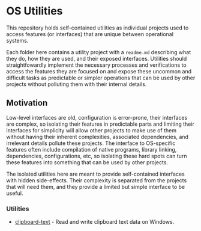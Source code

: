 # OS Utilities

This repository holds self-contained utilities as individual projects used to access features (or interfaces) that are unique between operational systems.

Each folder here contains a utility project with a `readme.md` describing what they do, how they are used, and their exposed interfaces. Utilities should straightfowardly implement the necessary processes and verifications to access the features they are focused on and expose these uncommon and difficult tasks as predictable or simpler operations that can be used by other projects without polluting them with their internal details.
## Motivation

Low-level interfaces are old, configuration is error-prone, their interfaces are complex, so isolating their features in predictable parts and limiting their interfaces for simplicity will allow other projects to make use of them without having their inherent complexities, associated dependencies, and irrelevant details pollute these projects. The interface to OS-specific features often include compilation of native programs, library linking, dependencies, configurations, etc, so isolating these hard spots can turn these features into something that can be used by other projects.

The isolated utilities here are meant to provide self-contained interfaces with hidden side-effects. Their complexity is separated from the projects that will need them, and they provide a limited but simple interface to be useful.

### Utilities

- [clipboard-text](./clipboard-text/readme.md) - Read and write clipboard text data on Windows.